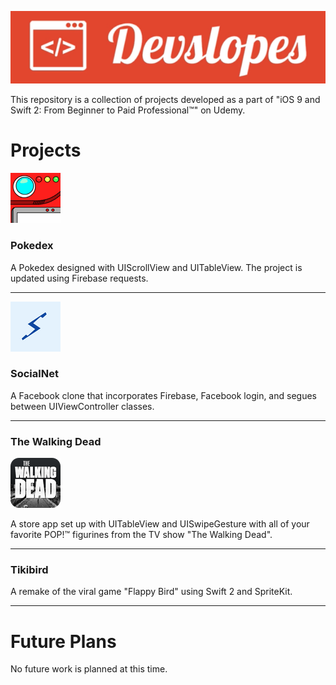 ![Banner](banner.png)

This repository is a collection of projects developed as a part of "iOS 9 and Swift 2: From Beginner to Paid Professional™" on Udemy.

# Projects

![Pokedex](Pokedex/Assets.xcassets/AppIcon.appiconset/Icon-40@2x.png)

### Pokedex 

A Pokedex designed with UIScrollView and UITableView. The project is updated using Firebase requests.

---

![SocialNet](SocialNet/Assets.xcassets/AppIcon.appiconset/Icon-40@2x.png)

### SocialNet

A Facebook clone that incorporates Firebase, Facebook login, and segues between UIViewController classes.

---

### The Walking Dead

![WalkingDead](TheWalkingDead/Assets.xcassets/AppIcon.appiconset/Icon-40@2x.png)

A store app set up with UITableView and UISwipeGesture with all of your favorite POP!™ figurines from the TV show "The Walking Dead".

---

### Tikibird

A remake of the viral game "Flappy Bird" using Swift 2 and SpriteKit.

---

# Future Plans

No future work is planned at this time.
